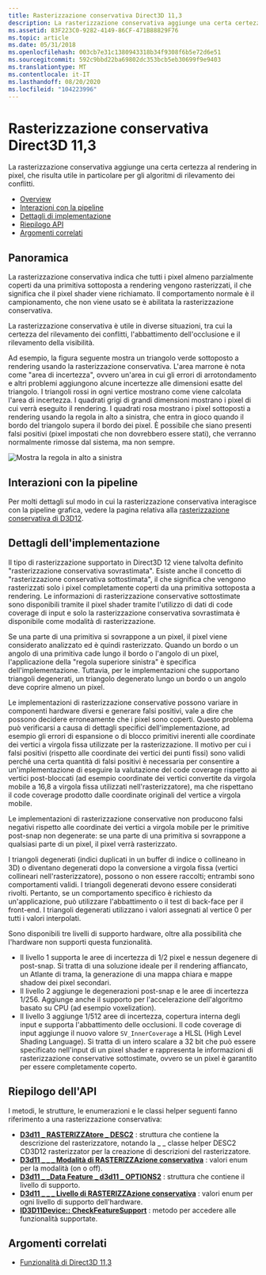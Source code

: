 ```yaml
---
title: Rasterizzazione conservativa Direct3D 11,3
description: La rasterizzazione conservativa aggiunge una certa certezza al rendering in pixel, che risulta utile in particolare per gli algoritmi di rilevamento dei conflitti.
ms.assetid: 83F223C0-9282-4149-86CF-471B88829F76
ms.topic: article
ms.date: 05/31/2018
ms.openlocfilehash: 003cb7e31c1380943318b34f9308f6b5e72d6e51
ms.sourcegitcommit: 592c9bbd22ba69802dc353bcb5eb30699f9e9403
ms.translationtype: MT
ms.contentlocale: it-IT
ms.lasthandoff: 08/20/2020
ms.locfileid: "104223996"
---
```

# <a name="direct3d-113-conservative-rasterization"></a>Rasterizzazione conservativa Direct3D 11,3

La rasterizzazione conservativa aggiunge una certa certezza al rendering in pixel, che risulta utile in particolare per gli algoritmi di rilevamento dei conflitti.

-   [Overview](#overview)
-   [Interazioni con la pipeline](#interactions-with-the-pipeline)
-   [Dettagli di implementazione](#implementation-details)
-   [Riepilogo API](#api-summary)
-   [Argomenti correlati](#related-topics)

## <a name="overview"></a>Panoramica

La rasterizzazione conservativa indica che tutti i pixel almeno parzialmente coperti da una primitiva sottoposta a rendering vengono rasterizzati, il che significa che il pixel shader viene richiamato. Il comportamento normale è il campionamento, che non viene usato se è abilitata la rasterizzazione conservativa.

La rasterizzazione conservativa è utile in diverse situazioni, tra cui la certezza del rilevamento dei conflitti, l'abbattimento dell'occlusione e il rilevamento della visibilità.

Ad esempio, la figura seguente mostra un triangolo verde sottoposto a rendering usando la rasterizzazione conservativa. L'area marrone è nota come "area di incertezza", ovvero un'area in cui gli errori di arrotondamento e altri problemi aggiungono alcune incertezze alle dimensioni esatte del triangolo. I triangoli rossi in ogni vertice mostrano come viene calcolata l'area di incertezza. I quadrati grigi di grandi dimensioni mostrano i pixel di cui verrà eseguito il rendering. I quadrati rosa mostrano i pixel sottoposti a rendering usando la regola in alto a sinistra, che entra in gioco quando il bordo del triangolo supera il bordo dei pixel. È possibile che siano presenti falsi positivi (pixel impostati che non dovrebbero essere stati), che verranno normalmente rimosse dal sistema, ma non sempre.

![Mostra la regola in alto a sinistra](images/conservative-rasterization-0.png)

## <a name="interactions-with-the-pipeline"></a>Interazioni con la pipeline

Per molti dettagli sul modo in cui la rasterizzazione conservativa interagisce con la pipeline grafica, vedere la pagina relativa alla [rasterizzazione conservativa di D3D12](/windows/desktop/direct3d12/conservative-rasterization).

## <a name="implementation-details"></a>Dettagli dell'implementazione

Il tipo di rasterizzazione supportato in Direct3D 12 viene talvolta definito "rasterizzazione conservativa sovrastimata". Esiste anche il concetto di "rasterizzazione conservativa sottostimata", il che significa che vengono rasterizzati solo i pixel completamente coperti da una primitiva sottoposta a rendering. Le informazioni di rasterizzazione conservative sottostimate sono disponibili tramite il pixel shader tramite l'utilizzo di dati di code coverage di input e solo la rasterizzazione conservativa sovrastimata è disponibile come modalità di rasterizzazione.

Se una parte di una primitiva si sovrappone a un pixel, il pixel viene considerato analizzato ed è quindi rasterizzato. Quando un bordo o un angolo di una primitiva cade lungo il bordo o l'angolo di un pixel, l'applicazione della "regola superiore sinistra" è specifica dell'implementazione. Tuttavia, per le implementazioni che supportano triangoli degenerati, un triangolo degenerato lungo un bordo o un angolo deve coprire almeno un pixel.

Le implementazioni di rasterizzazione conservative possono variare in componenti hardware diversi e generare falsi positivi, vale a dire che possono decidere erroneamente che i pixel sono coperti. Questo problema può verificarsi a causa di dettagli specifici dell'implementazione, ad esempio gli errori di espansione o di blocco primitivi inerenti alle coordinate dei vertici a virgola fissa utilizzate per la rasterizzazione. Il motivo per cui i falsi positivi (rispetto alle coordinate dei vertici dei punti fissi) sono validi perché una certa quantità di falsi positivi è necessaria per consentire a un'implementazione di eseguire la valutazione del code coverage rispetto ai vertici post-bloccati (ad esempio coordinate dei vertici convertite da virgola mobile a 16,8 a virgola fissa utilizzati nell'rasterizzatore), ma che rispettano il code coverage prodotto dalle coordinate originali del vertice a virgola mobile.

Le implementazioni di rasterizzazione conservative non producono falsi negativi rispetto alle coordinate dei vertici a virgola mobile per le primitive post-snap non degenerate: se una parte di una primitiva si sovrappone a qualsiasi parte di un pixel, il pixel verrà rasterizzato.

I triangoli degenerati (indici duplicati in un buffer di indice o collineano in 3D) o diventano degenerati dopo la conversione a virgola fissa (vertici collineari nell'rasterizzatore), possono o non essere raccolti; entrambi sono comportamenti validi. I triangoli degenerati devono essere considerati rivolti. Pertanto, se un comportamento specifico è richiesto da un'applicazione, può utilizzare l'abbattimento o il test di back-face per il front-end. I triangoli degenerati utilizzano i valori assegnati al vertice 0 per tutti i valori interpolati.

Sono disponibili tre livelli di supporto hardware, oltre alla possibilità che l'hardware non supporti questa funzionalità.

-   Il livello 1 supporta le aree di incertezza di 1/2 pixel e nessun degenere di post-snap. Si tratta di una soluzione ideale per il rendering affiancato, un Atlante di trama, la generazione di una mappa chiara e mappe shadow dei pixel secondari.
-   Il livello 2 aggiunge le degenerazioni post-snap e le aree di incertezza 1/256. Aggiunge anche il supporto per l'accelerazione dell'algoritmo basato su CPU (ad esempio voxelization).
-   Il livello 3 aggiunge 1/512 aree di incertezza, copertura interna degli input e supporta l'abbattimento delle occlusioni. Il code coverage di input aggiunge il nuovo valore `SV_InnerCoverage` a HLSL (High Level Shading Language). Si tratta di un intero scalare a 32 bit che può essere specificato nell'input di un pixel shader e rappresenta le informazioni di rasterizzazione conservative sottostimate, ovvero se un pixel è garantito per essere completamente coperto.

## <a name="api-summary"></a>Riepilogo dell'API

I metodi, le strutture, le enumerazioni e le classi helper seguenti fanno riferimento a una rasterizzazione conservativa:

-   [**D3d11 \_ RASTERIZZAtore \_ DESC2**](/windows/desktop/api/D3D11_3/ns-d3d11_3-cd3d11_rasterizer_desc2) : struttura che contiene la descrizione del rasterizzatore, notando la \_ \_ classe helper DESC2 CD3D12 rasterizzator per la creazione di descrizioni del rasterizzatore.
-   [**D3d11 \_ \_ \_ Modalità di RASTERIZZAzione conservativa**](/windows/desktop/api/D3D11_3/ne-d3d11_3-d3d11_conservative_rasterization_mode) : valori enum per la modalità (on o off).
-   [**D3d11 \_ \_Data Feature \_ d3d11 \_ OPTIONS2**](/windows/desktop/api/D3D11/ns-d3d11-d3d11_feature_data_d3d11_options2) : struttura che contiene il livello di supporto.
-   [**D3d11 \_ \_ \_ Livello di RASTERIZZAzione conservativa**](/windows/desktop/api/D3D11/ne-d3d11-d3d11_conservative_rasterization_tier) : valori enum per ogni livello di supporto dell'hardware.
-   [**ID3D11Device:: CheckFeatureSupport**](/windows/desktop/api/D3D11/nf-d3d11-id3d11device-checkfeaturesupport) : metodo per accedere alle funzionalità supportate.

## <a name="related-topics"></a>Argomenti correlati
* [Funzionalità di Direct3D 11,3](direct3d-11-3-features.md)